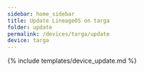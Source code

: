 ```yaml
---
sidebar: home_sidebar
title: Update LineageOS on targa
folder: update
permalink: /devices/targa/update
device: targa
---
```

{% include templates/device_update.md %}
